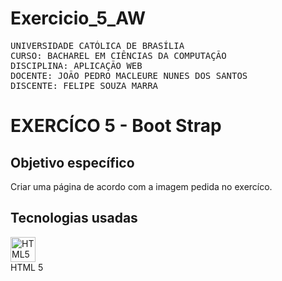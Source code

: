 # Exercicio_5_AW
<pre>
UNIVERSIDADE CATÓLICA DE BRASÍLIA
CURSO: BACHAREL EM CIÊNCIAS DA COMPUTAÇÃO
DISCIPLINA: APLICAÇÃO WEB
DOCENTE: JOÃO PEDRO MACLEURE NUNES DOS SANTOS
DISCENTE: FELIPE SOUZA MARRA
</pre>


# EXERCÍCO 5 - Boot Strap

## Objetivo específico
<p style="text-align: justify">
  Criar uma página de acordo com a imagem pedida no exercíco.
</p>

## Tecnologias usadas

<div style="display: flex; flex-direction: column;">
  <div style="display: flex; flex-direction: column;">
    <img align="center" alt="HTML5" height="40" width="40" src="https://cdn.jsdelivr.net/gh/devicons/devicon/icons/html5/html5-original.svg">
    HTML 5
  </div><br>
  </div>
</div>
